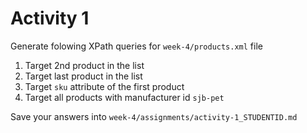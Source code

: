 # Activity 1

Generate folowing XPath queries for `week-4/products.xml` file

1. Target 2nd product in the list
2. Target last product in the list
3. Target `sku` attribute of the first product
4. Target all products with manufacturer id `sjb-pet`

Save your answers into `week-4/assignments/activity-1_STUDENTID.md`


